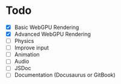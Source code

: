 # Todo

- [x] Basic WebGPU Rendering
- [x] Advanced WebGPU Rendering
- [ ] Physics
- [ ] Improve input
- [ ] Animation
- [ ] Audio
- [ ] JSDoc
- [ ] Documentation (Docusaurus or GitBook)
